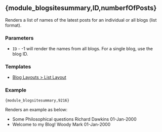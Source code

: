 ## {module_blogsitesummary,ID,numberfOfPosts}

Renders a list of names of the latest posts for an individual or all blogs (list format).

### Parameters

* `ID` - -1 will render the names from all blogs. For a single blog, use the blog ID.

### Templates

* [Blog Layouts > List Layout](/content/tag-reference/blogs/blog-post-list-layout.html)

### Example

`{module_blogsitesummary,9216}`

Renders an example as below:

* Some Philosophical questions Richard Dawkins 01-Jan-2000
* Welcome to my Blog! Woody Mark 01-Jan-2000
